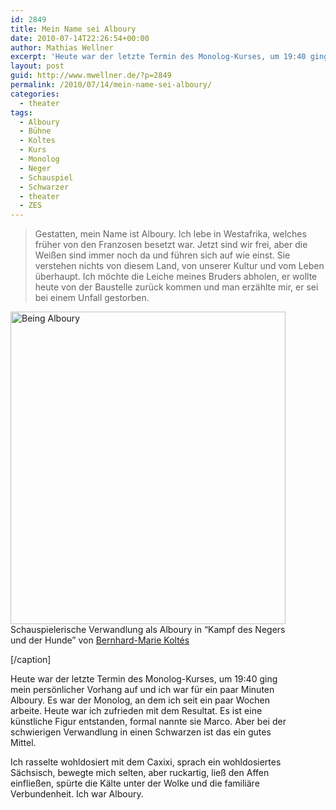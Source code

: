 ```yaml
---
id: 2849
title: Mein Name sei Alboury
date: 2010-07-14T22:26:54+00:00
author: Mathias Wellner
excerpt: 'Heute war der letzte Termin des Monolog-Kurses, um 19:40 ging mein persönlicher Vorhang auf und ich war für ein paar Minuten Alboury. Es war der Monolog, an dem ich seit ein paar Wochen arbeite. Heute war ich zufrieden mit dem Resultat. '
layout: post
guid: http://www.mwellner.de/?p=2849
permalink: /2010/07/14/mein-name-sei-alboury/
categories:
  - theater
tags:
  - Alboury
  - Bühne
  - Koltes
  - Kurs
  - Monolog
  - Neger
  - Schauspiel
  - Schwarzer
  - theater
  - ZES
---
```

> Gestatten, mein Name ist Alboury. Ich lebe in Westafrika, welches früher von den Franzosen besetzt war. Jetzt sind wir frei, aber die Weißen sind immer noch da und führen sich auf wie einst. Sie verstehen nichts von diesem Land, von unserer Kultur und vom Leben überhaupt. Ich möchte die Leiche meines Bruders abholen, er wollte heute von der Baustelle zurück kommen und man erzählte mir, er sei bei einem Unfall gestorben. 

<div class="wp-caption aligncenter" style="width: 450px;">
  <a href="http://www.flickr.com/photos/mwellner/4793803975/" title="Being Alboury by mwellner, on Flickr"><img src="http://farm5.static.flickr.com/4114/4793803975_b035939df5.jpg" width="440" height="500" alt="Being Alboury" /></a><br /> Schauspielerische Verwandlung als Alboury in &#8220;Kampf des Negers und der Hunde&#8221; von <a href="http://de.wikipedia.org/wiki/Bernard-Marie_Kolt%C3%A8s">Bernhard-Marie Koltés</a></p> 
  
  <p>
    [/caption]
  </p>
  
  <p>
    Heute war der letzte Termin des Monolog-Kurses, um 19:40 ging mein persönlicher Vorhang auf und ich war für ein paar Minuten Alboury. Es war der Monolog, an dem ich seit ein paar Wochen arbeite. Heute war ich zufrieden mit dem Resultat. Es ist eine künstliche Figur entstanden, formal nannte sie Marco. Aber bei der schwierigen Verwandlung in einen Schwarzen ist das ein gutes Mittel.
  </p>
  
  <p>
    Ich rasselte wohldosiert mit dem Caxixi, sprach ein wohldosiertes Sächsisch, bewegte mich selten, aber ruckartig, ließ den Affen einfließen, spürte die Kälte unter der Wolke und die familiäre Verbundenheit. Ich war Alboury.
  </p>